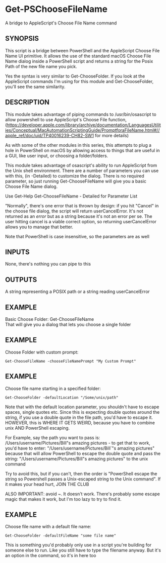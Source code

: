 # Get-PSChooseFileName
A bridge to AppleScript's Choose File Name command  

## SYNOPSIS
This script is a bridge between PowerShell and the AppleScript Choose File Name UI primitive. It allows the use of the standard macOS Choose File Name dialog inside a PowerShell script and returns a string for the Posix Path of the new file name you pick.  

Yes the syntax is very similar to Get-ChooseFolder. If you look at the AppleScript commands I'm using for this module and Get-ChooseFolder, you'll see the same similarity.  
	
## DESCRIPTION
This module takes advantage of piping commands to /usr/bin/osascript to allow powershell to use AppleScript's Choose File function, (https://developer.apple.com/library/archive/documentation/LanguagesUtilities/Conceptual/MacAutomationScriptingGuide/PromptforaFileName.html#//apple_ref/doc/uid/TP40016239-CH82-SW1 for more details)  

As with some of the other modules in this series, this attempts to plug a hole in PowerShell on macOS by allowing access to things that are useful in a GUI, like user input, or choosing a folder/folders.  

This module takes advantage of osascript's ability to run AppleScript from the Unix shell environment. There are a number of parameters you can use with this, (in -Detailed) to customize the dialog. There is no required parameter, so just running Get-ChooseFileName will give you a basic Choose File Name dialog.  

Use Get-Help Get-ChooseFileName - Detailed for Parameter List  

"Normally", there's one error that is thrown by design: if you hit "Cancel" in the choose file dialog, the script will return userCancelError. It's not returned as an *error* but as a string because it's not an error per se. The user hitting cancel is a viable correct option, so returning userCancelError allows you to manage that better.  

Note that PowerShell is case insensitive, so the parameters are as well  

## INPUTS
None, there's nothing you can pipe to this 

## OUTPUTS
A string representing a POSIX path or a string reading userCancelError

## EXAMPLE
Basic Choose Folder: Get-ChooseFileName  
	That will give you a dialog that lets you choose a single folder  
## EXAMPLE
Choose Folder with custom prompt:  

	Get-ChooseFileName -chooseFileNamePrompt "My Custom Prompt"  

## EXAMPLE
Choose file name starting in a specified folder:  

	Get-ChooseFolder -defaultLocation "/Some/unix/path"  

Note that with the default location parameter, you shouldn't have to escape spaces, single quotes etc. Since this is expecting double quotes around the string, if you use a double quote in the file path, you'd have to escape it. HOWEVER, this is WHERE IT GETS WEIRD, because you have to combine unix AND PowerShell escaping.  

For Example, say the path you want to pass is: /Users/username/Pictures/Bill"s amazing pictures - to get that to work, you'd have to enter: "/Users/username/Pictures/Bill\`"s amazing pictures" because that will allow PowerShell to escape the double quote and pass the string: "/Users/username/Pictures/Bill\"s amazing pictures" to the unix command  

Try to avoid this, but if you can't, then the order is "PowerShell escape the string so Powershell passes a Unix-escaped string to the Unix command". If it makes your head hurt, JOIN THE CLUB  

ALSO IMPORTANT: avoid ~. It doesn't work. There's probably some escape magic that makes it work, but I'm too lazy to try to find it.  

## EXAMPLE  
Choose file name with a default file name:  

	Get-ChooseFolder -defaultFileName "some file name"  
 
This is something you'd probably only use in a script you're building for someone else to run. Like you still have to type the filename anyway. But it's an option in the command, so it's in here too  

